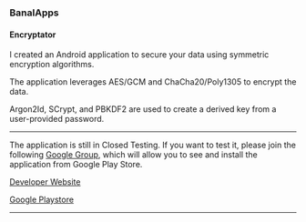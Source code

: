 ### BanalApps
#### Encryptator

I created an Android application to secure your data using symmetric encryption algorithms.

The application leverages AES/GCM and ChaCha20/Poly1305 to encrypt the data.

Argon2Id, SCrypt, and PBKDF2 are used to create a derived key from a user-provided password.

---

The application is still in Closed Testing. If you want to test it, please join the following [Google Group](https://groups.google.com/g/testers-community), which will allow you to see and install the application from Google Play Store.

[Developer Website](https://banalapps.github.io)

[Google Playstore](https://play.google.com/store/apps/details?id=com.monks.banalapps.encryptator)

---
